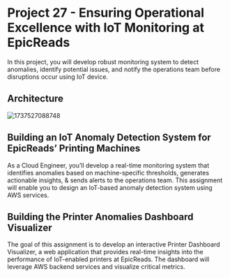 # Project 27 - Ensuring Operational Excellence with IoT Monitoring at EpicReads

In this project, you will develop robust monitoring system to detect anomalies, identify potential issues, and notify the operations team before disruptions occur using IoT device.

## Architecture

![1737527088748](https://github.com/user-attachments/assets/7e28ca09-0bf2-44e0-bd0c-4b4a1fd89e51)

## Building an IoT Anomaly Detection System for EpicReads’ Printing Machines

As a Cloud Engineer, you’ll develop a real-time monitoring system that identifies anomalies based on machine-specific thresholds, generates actionable insights, &amp; sends alerts to the operations team. This assignment will enable you to design an IoT-based anomaly detection system using AWS services.

## Building the Printer Anomalies Dashboard Visualizer

The goal of this assignment is to develop an interactive Printer Dashboard Visualizer, a web application that provides real-time insights into the performance of IoT-enabled printers at EpicReads. The dashboard will leverage AWS backend services and visualize critical metrics.
